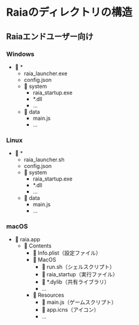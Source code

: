 # Raiaのディレクトリの構造

## Raiaエンドユーザー向け

### Windows

- 📁 *
  - raia_launcher.exe
  - config.json
  - 📁 system
    - raia_startup.exe
    - *.dll
    - ...
  - 📁 data
    - main.js
    - ...

### Linux

- 📁 *
  - raia_launcher.sh
  - config.json
  - 📁 system
    - raia_startup.exe
    - *.dll
    - ...
  - 📁 data
    - main.js
    - ...

### macOS

- 📁 raia.app
  - 📁 Contents
    - 📄 Info.plist（設定ファイル）
    - 📁 MacOS
      - 📄 run.sh（シェルスクリプト）
      - 📄 raia_startup（実行ファイル）
      - 📄 *.dylib（共有ライブラリ）
      - ...
    - 📁 Resources
      - 📄 main.js（ゲームスクリプト）
      - 📄 app.icns（アイコン）
      - ...